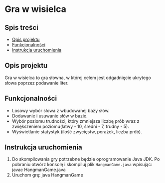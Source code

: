 # Gra w wisielca

## Spis treści
- [Opis projektu](#opis-projektu)
- [Funkcjonalności](#funkcjonalności)
- [Instrukcja uruchomienia](#instrukcja-uruchomienia)

## Opis projektu
Gra w wisielca to gra słowna, w której celem jest odgadnięcie ukrytego słowa poprzez podawanie liter. 

## Funkcjonalności
- Losowy wybór słowa z wbudowanej bazy słów.
- Dodawanie i usuwanie słów w bazie.
- Wybór poziomu trudności, który zmniejsza liczbę prób wraz z zwiększeniem poziomu(łatwy - 10, średni - 7, trudny - 5).
- Wyświetlanie statystyk (ilość zwycięstw, porażek, liczba prób).

## Instrukcja uruchomienia
1. Do skompilowania gry potrzebne będzie oprogramowanie Java JDK. Po pobraniu otwórz konsolę i skompiluj plik `HangmanGame.java` wpisując:
    javac HangmanGame.java
2. Uruchom grę:
    java HangmanGame

